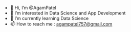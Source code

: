 - 👋 Hi, I’m @AgamPatel
- 👀 I’m interested in Data Science and App Development
- 🌱 I’m currently learning Data Science
- 📫 How to reach me : agampatel757@gmail.com

<!---
AgamPatel108/AgamPatel108 is a ✨ special ✨ repository because its `README.md` (this file) appears on your GitHub profile.
You can click the Preview link to take a look at your changes.
--->

